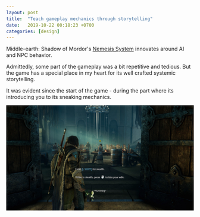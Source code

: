 ```yaml
---
layout: post
title:  "Teach gameplay mechanics through storytelling"
date:   2019-10-22 00:18:23 +0700
categories: [design]
---
```



Middle-earth: Shadow of Mordor's [Nemesis System](https://www.youtube.com/watch?v=p3ShGfJkLcU) innovates around AI and NPC behavior. 

Admittedly, some part of the gameplay was a bit repetitive and tedious. But the game has a special place in my heart for its well crafted systemic storytelling. 

It was evident since the start of the game - during the part where its introducing you to its sneaking mechanics. 

![how to sneak](/assets/sneaking-tutorial.jpg)





<!-- `JSON.parse` -->


